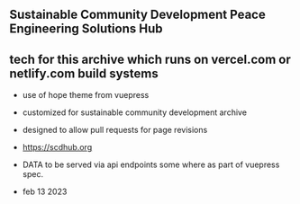 ## Sustainable Community Development Peace Engineering Solutions Hub

## tech for this archive which runs on vercel.com or netlify.com build systems

- use of hope theme from vuepress

- customized for sustainable community development archive

- designed to allow pull requests for page revisions

- https://scdhub.org


- DATA to be served via api endpoints some where as part of vuepress spec.

- feb 13 2023
